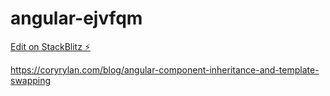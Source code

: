 # angular-ejvfqm

[Edit on StackBlitz ⚡️](https://stackblitz.com/edit/angular-ejvfqm)

https://coryrylan.com/blog/angular-component-inheritance-and-template-swapping
